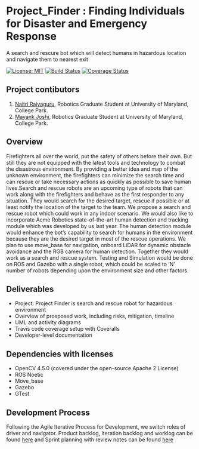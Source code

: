 # Project_Finder : Finding Individuals for Disaster and Emergency Response 
A search and rescure bot which will detect humans in hazardous location and navigate them to nearest exit

[![License: MIT](https://img.shields.io/badge/License-MIT-blue.svg)](https://opensource.org/licenses/MIT)
[![Build Status](https://app.travis-ci.com/naitri/Project_Finder.svg?branch=main)]( https://app.travis-ci.com/github/naitri/Project_Finder)
[![Coverage Status](https://coveralls.io/repos/github/naitri/Project_Finder/badge.svg?branch=main)](https://coveralls.io/github/naitri/Project_Finder?branch=main)

## Project contibutors

1) [Naitri Rajyaguru](https://github.com/naitri), Robotics Graduate Student at University of Maryland, College Park. 
2) [Mayank Joshi](https://github.com/mjoshi07), Robotics Graduate Student at University of Maryland, College Park. 

## Overview
Firefighters  all  over  the  world,  put  the  safety  of others  before  their  own.  But  still  they  are  not  equipped  with the latest tools and technology to combat the disastrous environment. By providing a better idea and map of the unknown environment, the firefighters can minimize the search time and can rescue or take necessary actions as quickly as possible to save human lives.Search and rescue  robots are  an upcoming type  of robots that can  work  along  with  the  firefighters  and  behave  as  the  first responder  to  any  situation.  They  would  search for  the  desired target,  rescue  if  possible  or  at  least  notify  the  location  of  the target to the team. We  propose  a  search  and  rescue  robot  which  could  work  in any indoor scenario. We  would also like to incorporate Acme Robotics state-of-the-art human detection and tracking module which  was  developed  by  us  last  year.  The  human  detection module  would  enhance  the  bot’s  capability  to  search  for humans in the environment because they are the desired target in  most  of  the  rescue  operations.  We  plan  to use  move_base for navigation, onboard LiDAR for dynamic obstacle avoidance and the RGB camera for human detection. Together  they  would  work  as  a  search  and  rescue  system. Testing  and  Simulation  would  be  done  on  ROS and  Gazebo with a single robot, which could be scaled to ‘N’ number of robots depending upon the environment size and other factors.

## Deliverables
* Project: Project Finder is search and rescue robot for hazardous environment
* Overview of prosposed work, including risks, mitigation, timeline
* UML and activity diagrams
* Travis code coverage setup with Coveralls
* Developer-level documentation

## Dependencies with licenses
* OpenCV 4.5.0 (covered under the open-source Apache 2 License)
* ROS Noetic 
* Move_base 
* Gazebo 
* GTest

## Development Process
Following the Agile Iterative Process for Development, we switch roles of driver and navigator. Product backlog, iteration backlog and worklog can be found [here](https://docs.google.com/spreadsheets/d/1rBFfK4g2CC1IsPqGAZWokGkGCv19n7TvAoxRm0TySUQ/edit?usp=sharing) and Sprint planning with review notes can be found [here](https://docs.google.com/document/d/1XgyItVMLgMgZYTeKPQwQybjKTmsq5tjbA4Ds0ETw-6w/edit?usp=sharing)

